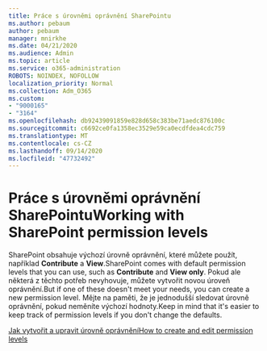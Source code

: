```yaml
---
title: Práce s úrovněmi oprávnění SharePointu
ms.author: pebaum
author: pebaum
manager: mnirkhe
ms.date: 04/21/2020
ms.audience: Admin
ms.topic: article
ms.service: o365-administration
ROBOTS: NOINDEX, NOFOLLOW
localization_priority: Normal
ms.collection: Adm_O365
ms.custom:
- "9000165"
- "3164"
ms.openlocfilehash: db92439091859e828d658c383be71aedc876100c
ms.sourcegitcommit: c6692ce0fa1358ec3529e59ca0ecdfdea4cdc759
ms.translationtype: MT
ms.contentlocale: cs-CZ
ms.lasthandoff: 09/14/2020
ms.locfileid: "47732492"
---
```

# <a name="working-with-sharepoint-permission-levels"></a><span data-ttu-id="72588-102">Práce s úrovněmi oprávnění SharePointu</span><span class="sxs-lookup"><span data-stu-id="72588-102">Working with SharePoint permission levels</span></span>

<span data-ttu-id="72588-103">SharePoint obsahuje výchozí úrovně oprávnění, které můžete použít, například **Contribute** a **View**.</span><span class="sxs-lookup"><span data-stu-id="72588-103">SharePoint comes with default permission levels that you can use, such as **Contribute** and **View only**.</span></span> <span data-ttu-id="72588-104">Pokud ale některá z těchto potřeb nevyhovuje, můžete vytvořit novou úroveň oprávnění.</span><span class="sxs-lookup"><span data-stu-id="72588-104">But if one of these doesn't meet your needs, you can create a new permission level.</span></span> <span data-ttu-id="72588-105">Mějte na paměti, že je jednodušší sledovat úrovně oprávnění, pokud neměníte výchozí hodnoty.</span><span class="sxs-lookup"><span data-stu-id="72588-105">Keep in mind that it's easier to keep track of permission levels if you don't change the defaults.</span></span>

[<span data-ttu-id="72588-106">Jak vytvořit a upravit úrovně oprávnění</span><span class="sxs-lookup"><span data-stu-id="72588-106">How to create and edit permission levels</span></span>](https://docs.microsoft.com/sharepoint/how-to-create-and-edit-permission-levels)